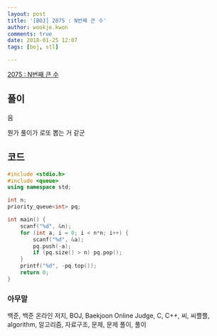 ```yaml
---
layout: post
title: '[BOJ] 2075 : N번째 큰 수'
author: wookje.kwon
comments: true
date: 2018-01-25 12:07
tags: [boj, stl]

---
```


[2075 : N번째 큰 수](https://www.acmicpc.net/problem/2075)

## 풀이

음

뭔가 풀이가 로또 뽑는 거 같군

## 코드

```cpp
#include <stdio.h>
#include <queue>
using namespace std;

int n;
priority_queue<int> pq;

int main() {
	scanf("%d", &n);
	for (int a, i = 0; i < n*n; i++) {
		scanf("%d", &a);
		pq.push(-a);
		if (pq.size() > n) pq.pop();
	}
	printf("%d", -pq.top());
	return 0;
}
```

### 아무말  
백준, 백준 온라인 저지, BOJ, Baekjoon Online Judge, C, C++, 씨, 씨쁠쁠, algorithm, 알고리즘, 자료구조, 문제, 문제 풀이, 풀이
